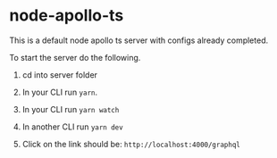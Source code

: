 # node-apollo-ts

This is a default node apollo ts server with configs already completed.

To start the server do the following.

1. cd into server folder

2. In your CLI run `yarn`.

3. In your CLI run `yarn watch`

4. In another CLI run `yarn dev`

5. Click on the link should be: `http://localhost:4000/graphql`
